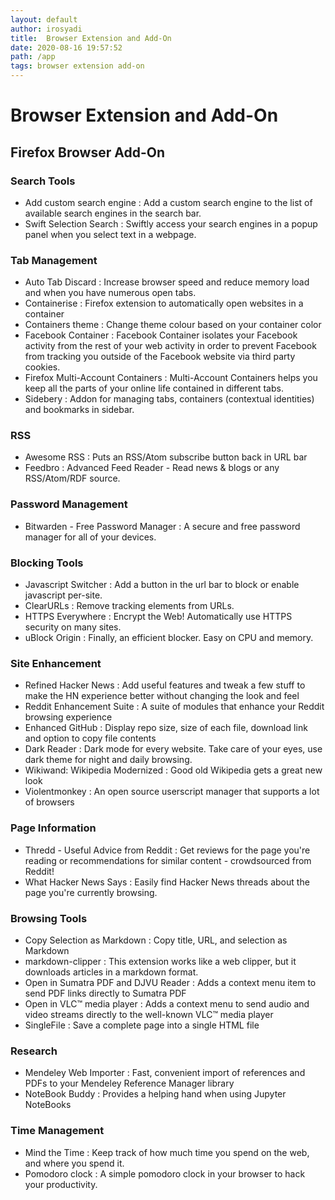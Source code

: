 ```yaml
---
layout: default
author: irosyadi
title:  Browser Extension and Add-On
date: 2020-08-16 19:57:52
path: /app
tags: browser extension add-on
---
```


# Browser Extension and Add-On

## Firefox Browser Add-On

### Search Tools
- Add custom search engine : Add a custom search engine to the list of available search engines in the search bar.
- Swift Selection Search : Swiftly access your search engines in a popup panel when you select text in a webpage.

### Tab Management
- Auto Tab Discard : Increase browser speed and reduce memory load and when you have numerous open tabs.
- Containerise : Firefox extension to automatically open websites in a container
- Containers theme : Change theme colour based on your container color
- Facebook Container : Facebook Container isolates your Facebook activity from the rest of your web activity in order to prevent Facebook from tracking you outside of the Facebook website via third party cookies.
- Firefox Multi-Account Containers : Multi-Account Containers helps you keep all the parts of your online life contained in different tabs.
- Sidebery : Addon for managing tabs, containers (contextual identities) and bookmarks in sidebar.

### RSS
- Awesome RSS : Puts an RSS/Atom subscribe button back in URL bar
- Feedbro : Advanced Feed Reader - Read news & blogs or any RSS/Atom/RDF source.

### Password Management
- Bitwarden - Free Password Manager : A secure and free password manager for all of your devices.

### Blocking Tools
- Javascript Switcher : Add a button in the url bar to block or enable javascript per-site.
- ClearURLs : Remove tracking elements from URLs.
- HTTPS Everywhere : Encrypt the Web! Automatically use HTTPS security on many sites.
- uBlock Origin : Finally, an efficient blocker. Easy on CPU and memory.

### Site Enhancement
- Refined Hacker News : Add useful features and tweak a few stuff to make the HN experience better without changing the look and feel
- Reddit Enhancement Suite : A suite of modules that enhance your Reddit browsing experience
- Enhanced GitHub : Display repo size, size of each file, download link and option to copy file contents
- Dark Reader : Dark mode for every website. Take care of your eyes, use dark theme for night and daily browsing.
- Wikiwand: Wikipedia Modernized : Good old Wikipedia gets a great new look
- Violentmonkey : An open source userscript manager that supports a lot of browsers

### Page Information
- Thredd - Useful Advice from Reddit : Get reviews for the page you're reading or recommendations for similar content - crowdsourced from Reddit!
- What Hacker News Says : Easily find Hacker News threads about the page you're currently browsing.

### Browsing Tools
- Copy Selection as Markdown : Copy title, URL, and selection as Markdown
- markdown-clipper : This extension works like a web clipper, but it downloads articles in a markdown format.
- Open in Sumatra PDF and DJVU Reader : Adds a context menu item to send PDF links directly to Sumatra PDF
- Open in VLC™ media player : Adds a context menu to send audio and video streams directly to the well-known VLC™ media player
- SingleFile : Save a complete page into a single HTML file

### Research
- Mendeley Web Importer : Fast, convenient import of references and PDFs to your Mendeley Reference Manager library
- NoteBook Buddy : Provides a helping hand when using Jupyter NoteBooks

### Time Management
- Mind the Time : Keep track of how much time you spend on the web, and where you spend it. 
- Pomodoro clock : A simple pomodoro clock in your browser to hack your productivity.